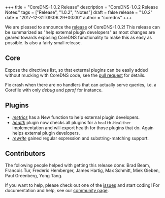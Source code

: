 +++
title = "CoreDNS-1.0.2 Release"
description = "CoreDNS-1.0.2 Release Notes."
tags = ["Release", "1.0.2", "Notes"]
draft = false
release = "1.0.2"
date = "2017-12-31T09:06:29+00:00"
author = "coredns"
+++

We are pleased to announce the [release](https://github.com/inverse-inc/wireguard-go/dns/releases/tag/v1.0.2) of CoreDNS-1.0.2!
This release can be summarized as "help external plugin developers" as most changes are geared
towards exposing CoreDNS functionality to make this as easy as possible. Is also a fairly small
release.

## Core

Expose the directives list, so that external plugins can be easily added without mucking with
CoreDNS code, see the [pull request](https://github.com/inverse-inc/wireguard-go/dns/pull/1315) for details.

Fix crash when there are no handlers that can actually serve queries, i.e. a Corefile with only
*debug* and *pprof* for instance.

## Plugins

* [*metrics*](/plugins/metrics) has a New function to help external plugin developers.
* [*health*](/plugins/health) plugin now checks all plugins for a `health.Healther` implementation and will export health for those plugins that do. Again helps external plugin developers.
* [*rewrite*](/plugins/rewrite) gained regular expression and substring-matching support.

## Contributors

The following people helped with getting this release done:
Brad Beam,
Francois Tur,
Frederic Hemberger,
James Hartig,
Max Schmitt,
Miek Gieben,
Paul Greenberg,
Yong Tang.

If you want to help, please check out one of the
[issues](https://github.com/inverse-inc/wireguard-go/dns/issues/) and start coding! For documentation and help,
see our [community page](https://coredns.io/community/).
